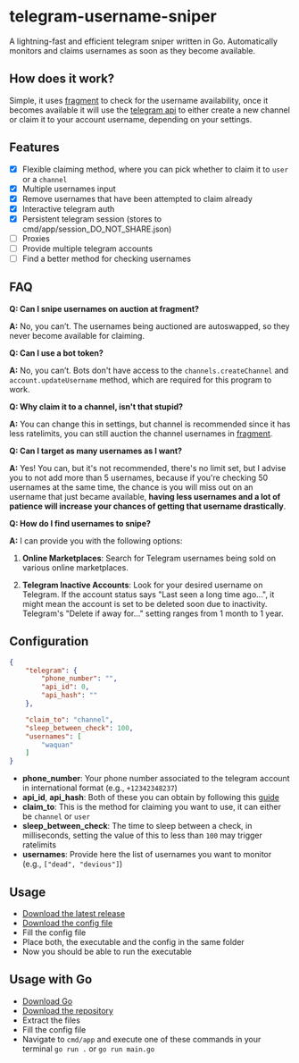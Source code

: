 # telegram-username-sniper
A lightning-fast and efficient telegram sniper written in Go. Automatically monitors and claims usernames as soon as they become available.

## How does it work?

Simple, it uses [fragment](https://fragment.com/) to check for the username availability, once it becomes available it will use the [telegram api](https://core.telegram.org/api) to either create a new channel or claim it to your account username, depending on your settings. 

## Features
- [x] Flexible claiming method, where you can pick whether to claim it to `user` or a `channel`
- [x] Multiple usernames input
- [x] Remove usernames that have been attempted to claim already
- [x] Interactive telegram auth
- [x] Persistent telegram session (stores to cmd/app/session_DO_NOT_SHARE.json)
- [ ] Proxies
- [ ] Provide multiple telegram accounts
- [ ] Find a better method for checking usernames

## FAQ

**Q: Can I snipe usernames on auction at fragment?** 

**A:** No, you can’t. The usernames being auctioned are autoswapped, so they never become available for claiming.

**Q: Can I use a bot token?** 

**A:** No, you can’t. Bots don't have access to the `channels.createChannel` and `account.updateUsername` method, which are required for this program to work.

**Q: Why claim it to a channel, isn't that stupid?** 

**A:** You can change this in settings, but channel is recommended since it has less ratelimits, you can still auction the channel usernames in [fragment](https://fragment.com/).

**Q: Can I target as many usernames as I want?** 

**A:** Yes! You can, but it's not recommended, there's no limit set, but I advise you to not add more than 5 usernames, because if you're checking 50 usernames at the same time, the chance is you will miss out on an username that just became available, **having less usernames and a lot of patience will increase your chances of getting that username drastically**.

**Q: How do I find usernames to snipe?** 

**A:** I can provide you with the following options: 
  1. **Online Marketplaces**: Search for Telegram usernames being sold on various online marketplaces.
     
  2. **Telegram Inactive Accounts**: Look for your desired username on Telegram. If the account status says "Last seen a long time ago...", it might mean the account is set to be deleted soon due to inactivity. Telegram's "Delete if away for..." setting ranges from 1 month to 1 year.

## Configuration

```json
{
    "telegram": {
        "phone_number": "",
        "api_id": 0,
        "api_hash": ""
    },

    "claim_to": "channel",
    "sleep_between_check": 100,
    "usernames": [
        "waquan"
    ]
}
```
- **phone_number**: Your phone number associated to the telegram account in international format (e.g., `+12342348237`)
- **api_id**, **api_hash**: Both of these you can obtain by following this [guide](https://core.telegram.org/api/obtaining_api_id)
- **claim_to**: This is the method for claiming you want to use, it can either be `channel` or `user`
- **sleep_between_check**: The time to sleep between a check, in milliseconds, setting the value of this to less than `100` may trigger ratelimits
- **usernames**: Provide here the list of usernames you want to monitor (e.g., `["dead", "devious"]`)

## Usage
- [Download the latest release](https://github.com/qg5/telegram-username-sniper/releases)
- [Download the config file](https://github.com/qg5/telegram-username-sniper/blob/main/config.json)
- Fill the config file
- Place both, the executable and the config in the same folder
- Now you should be able to run the executable

## Usage with Go
- [Download Go](https://go.dev/dl/)
- [Download the repository](https://github.com/qg5/telegram-username-sniper/archive/refs/heads/main.zip)
- Extract the files
- Fill the config file
- Navigate to `cmd/app` and execute one of these commands in your terminal `go run .` or `go run main.go`
